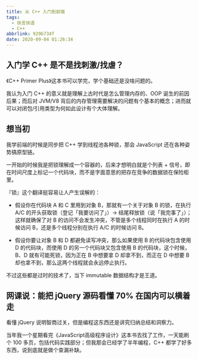```yaml
---
title: 从 C++ 入门到前端
tags:
  - 扶言扶语
  - C++
abbrlink: 929b734f
date: 2020-09-04 01:26:34
---
```


## 入门学 C++ 是不是找刺激/找虐？

《C++ Primer Plus》这本书可以学完，学个基础还是没啥问题的。

我认为入门 C++ 的意义就是理解上古时代是怎么管理内存的、OOP 诞生的前因后果；而后对 JVM/V8 背后的内存管理需要解决的问题有个基本的概念；进而就可以对闭包/引用类型为何如此设计有个大体理解。

## 想当初

我学前端的时候是同步把 C++ 学到线程池各种锁，那会 JavaScript 还在各种姿势搞原型链。

一开始的时候我是把锁理解成一个容器的，后来才想明白就是个列表 + 信号，即在时间尺度上标记一个代码块，而不是字面意思的把存在竞争的数据锁在保险柜里。

『锁』这个翻译挺容易让人产生误解的：
  - 假设你在代码块 A 和 C 里用到对象 B，那就有一个关于对象 B 的锁，在执行 A/C 的开头获取锁（登记「我要访问了」）-> 结尾释放锁（说「我完事了」）；这样就确保了对 B 的访问不会发生冲突，不管是多个线程同时在执行 A 的时候访问 B，还是多个线程分别在执行 A/C 的时候访问 B。

  - 假设你要让对象 B 和 D 都避免读写冲突，那么如果使用 B 的代码块包含使用 D 的代码块，而使用 D 的另一个代码块又包含使用 B 的代码块，这个时候，B、D 就有可能死锁，因为正在 B 中想要拿 D 却拿不到，而正在 D 中想要 B 却也拿不到，那么这两个线程就会永远停止执行。

不过这些都是过时的技术了，当下 immutable 数据结构才是王道。

## 网课说：能把 jQuery 源码看懂 70% 在国内可以横着走

看懂 jQuery 说明智商过关，但是编程这东西还是讲究归纳总结和洞察力。

当年我一个星期看完《JavaScript高级程序设计》这本书去找了工作，一天能刷个 100 多页，包括代码实践部分；但我那会已经学了半年编程，C++ 都学了好多东西，说到底就是做个查漏补缺。